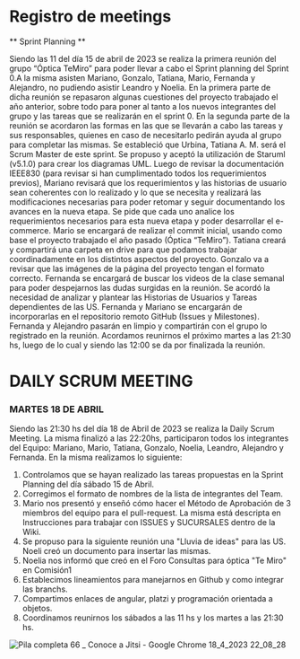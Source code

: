# Registro de meetings
<div></div>
** Sprint Planning **
<p text-align: justify> Siendo las 11 del día 15 de abril de 2023 se realiza la primera reunión del grupo “Óptica TeMiro” para poder llevar a cabo el Sprint planning del Sprint 0.A la misma asisten Mariano, Gonzalo, Tatiana, Mario, Fernanda y Alejandro, no pudiendo asistir Leandro y Noelia. En la primera parte de dicha reunión se repasaron algunas cuestiones del proyecto trabajado el año anterior, sobre todo para poner al tanto a los nuevos integrantes del grupo y las tareas que se realizarán en el sprint 0. En la segunda parte de la reunión se acordaron las formas en las que se llevarán a cabo las tareas y sus responsables, quienes en caso de necesitarlo pedirán ayuda al grupo para completar las mismas. Se estableció que Urbina, Tatiana A. M. será el Scrum Master de este sprint. Se propuso y aceptó la utilización de Staruml (v5.1.0) para crear los diagramas UML. Luego de revisar la documentación IEEE830 (para revisar si han cumplimentado todos los requerimientos previos), Mariano revisará que los requerimientos y las historias de usuario sean coherentes con lo realizado y lo que se necesita y realizará las modificaciones necesarias para poder retomar y seguir documentando los avances en la nueva etapa. Se pide que cada uno analice los requerimientos necesarios para esta nueva etapa y poder desarrollar el e-commerce. Mario se encargará de realizar el commit inicial, usando como base el proyecto trabajado el año pasado (Óptica “TeMiro”). Tatiana creará y compartirá una carpeta en drive para que podamos trabajar coordinadamente en los distintos aspectos del proyecto. Gonzalo va a revisar que las imágenes de la página del proyecto tengan el formato correcto. Fernanda se encargará de buscar los videos de la clase semanal para poder despejarnos las dudas surgidas en la reunión. Se acordó la necesidad de analizar y plantear las Historias de Usuarios y Tareas dependientes de las US. Fernanda y Mariano se encargarán de incorporarlas en el repositorio remoto GitHub (Issues y Milestones). Fernanda y Alejandro pasarán en limpio y compartirán con el grupo lo registrado en la reunión. Acordamos reunirnos el próximo martes a las 21:30 hs, luego de lo cual y siendo las 12:00 se da por finalizada la reunión.</p>
<div></div>




# DAILY SCRUM MEETING 
### MARTES 18 DE ABRIL
Siendo las 21:30 hs del día 18 de Abril de 2023 se realiza la Daily Scrum Meeting. La misma finalizó a las 22:20hs, participaron todos los integrantes del Equipo: Mariano, Mario, Tatiana, Gonzalo, Noelia, Leandro, Alejandro y Fernanda.
En la misma realizamos lo siguiente:
1. Controlamos que se hayan realizado las tareas propuestas en la Sprint Planning del día sábado 15 de Abril.
2. Corregimos el formato de nombres de la lista de integrantes del Team.
3. Mario nos presentó y enseñó cómo hacer el Método de Aprobación de 3 miembros del equipo para el pull-request. La misma está descripta en Instrucciones para trabajar con ISSUES y SUCURSALES dentro de la Wiki.
4. Se propuso para la siguiente reunión una "Lluvia de ideas" para las US. Noeli creó un documento para insertar las mismas. 
5. Noelia nos informó que creó en el Foro Consultas para óptica "Te Miro" en Comisión1
6. Establecimos lineamientos para manejarnos en Github y como integrar las branchs.
7. Compartimos enlaces de angular, platzi y programación orientada a objetos.
8. Coordinamos reunirnos los sábados a las 11 hs y los martes a las 21:30 hs. 


![Pila completa 66 _ Conoce a Jitsi - Google Chrome 18_4_2023 22_08_28](https://user-images.githubusercontent.com/106987139/233762672-8e575288-e82e-4b9a-b83c-49caa4562aa7.png)




